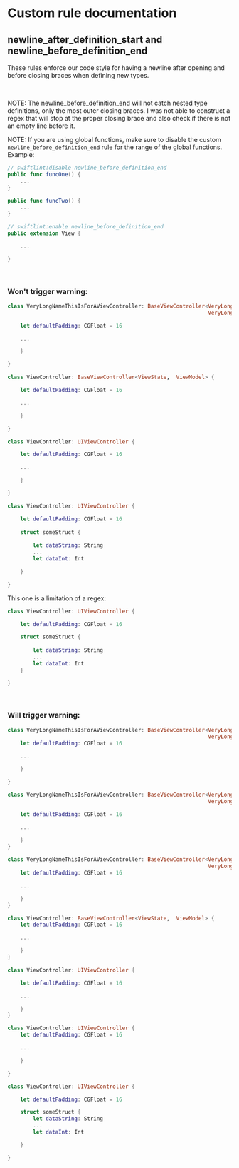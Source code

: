 # Custom rule documentation

## newline_after_definition_start and newline_before_definition_end

These rules enforce our code style for having a newline after opening and before closing braces when defining new types.

<br/>

NOTE: The newline_before_definition_end will not catch nested type definitions, only the most outer closing braces. I was not able to construct a regex that will stop at the proper closing brace and also check if there is not an empty line before it.

NOTE: If you are using global functions, make sure to disable the custom `newline_before_definition_end` rule for the range of the global functions. Example:

```swift
// swiftlint:disable newline_before_definition_end
public func funcOne() {
    ...
}

public func funcTwo() {
    ...
}

// swiftlint:enable newline_before_definition_end
public extension View {

    ...

}
```

<br/>

### Won't trigger warning:

```swift
class VeryLongNameThisIsForAViewController: BaseViewController<VeryLongNameThisIsForAViewState,
                                                               VeryLongNameThisIsForAViewModel> {

    let defaultPadding: CGFloat = 16

    ...

    }

}
```
```swift
class ViewController: BaseViewController<ViewState,  ViewModel> {

    let defaultPadding: CGFloat = 16

    ...

    }

}
```
```swift
class ViewController: UIViewController {

    let defaultPadding: CGFloat = 16

    ...

    }

}
```

```swift
class ViewController: UIViewController {

    let defaultPadding: CGFloat = 16
    
    struct someStruct {
       
        let dataString: String
        ...
        let dataInt: Int

    }

}
```
This one is a limitation of a regex:
```swift
class ViewController: UIViewController {

    let defaultPadding: CGFloat = 16

    struct someStruct {
       
        let dataString: String
        ...
        let dataInt: Int
    }

}
```

<br/>

### Will trigger warning:

```swift
class VeryLongNameThisIsForAViewController: BaseViewController<VeryLongNameThisIsForAViewState,
                                                               VeryLongNameThisIsForAViewModel> {
    let defaultPadding: CGFloat = 16

    ...

    }

}
```
```swift
class VeryLongNameThisIsForAViewController: BaseViewController<VeryLongNameThisIsForAViewState,
                                                               VeryLongNameThisIsForAViewModel> {

    let defaultPadding: CGFloat = 16

    ...

    }
}
```
```swift
class VeryLongNameThisIsForAViewController: BaseViewController<VeryLongNameThisIsForAViewState,
                                                               VeryLongNameThisIsForAViewModel> {
    let defaultPadding: CGFloat = 16

    ...

    }
}
```
```swift
class ViewController: BaseViewController<ViewState,  ViewModel> {
    let defaultPadding: CGFloat = 16

    ...

    }
}
```
```swift
class ViewController: UIViewController {

    let defaultPadding: CGFloat = 16

    ...

    }
}
```
```swift
class ViewController: UIViewController {
    let defaultPadding: CGFloat = 16

    ...

    }

}
```
```swift
class ViewController: UIViewController {

    let defaultPadding: CGFloat = 16

    struct someStruct {
        let dataString: String
        ...
        let dataInt: Int

    }

}
```